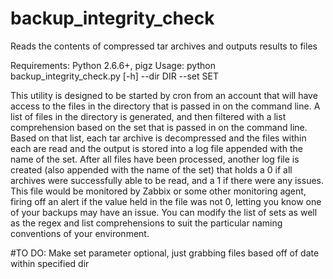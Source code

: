 # backup_integrity_check
Reads the contents of compressed tar archives and outputs results to files

Requirements: Python 2.6.6+, pigz
Usage: python backup_integrity_check.py [-h] --dir DIR --set SET

This utility is designed to be started by cron from an account that will have access to the files in the directory that is
passed in on the command line.  A list of files in the directory is generated, and then filtered with a list comprehension based
on the set that is passed in on the command line.  Based on that list, each tar archive is decompressed and the files within
each are read and the output is stored into a log file appended with the name of the set.  After all files have been processed, 
another log file is created (also appended with the name of the set) that holds a 0 if all archives were successfully able to be read, and a 1 if there were any issues.  This file would be monitored by Zabbix or some other monitoring agent, firing off an alert if the value held in the file was not 0, letting you know one of your backups may have an issue.  You can modify the list of sets as well as the regex and list comprehensions to suit the particular naming conventions of your environment.

#TO DO: Make set parameter optional, just grabbing files based off of date within specified dir
